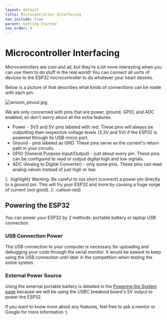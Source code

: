 ```yaml
---
layout: default
title: Microcontroller Interfacing
nav_include: true
parent: Getting Started
nav_order: 4
---
```


# Microcontroller Interfacing
Microcontrollers are cool and all, but they’re a lot more interesting when you can use them to do stuff in the real world! You can connect all sorts of devices to the ESP32 microcontroller to do whatever your heart desires.

Below is a picture of that describes what kinds of connections can be made with each pin:

<img src="{{ '/_assets/images/wroom_pinout.jpg' | prepend: site.baseurl }}" alt="wroom_pinout.jpg">

We are only concerned with pins that are power, ground, GPIO, and ADC enabled, so don't worry about all the extra features. 

* Power - 3V3 and 5V pins labeled with red. These pins will always be outputting their respective voltage levels (3.3V and 5V) if the ESP32 is powered through its USB-micro port.
* Ground - pins labeled as GND. These pins serve as the current's return path in your circuits.
* GPIO (General Purpose Input/Output) - just about every pin. These pins can be configured to read or output digital high and low signals.
* ADC (Analog to Digital Converter) - only some pins. These pins can read analog values instead of just high or low. 

{: .highlight}
Warning: Be careful to not short (connect) a power pin directly to a ground pin. This will fry your ESP32 and more by causing a huge surge of current (not good). 
{: .callout-red}

## Powering the ESP32
You can power your ESP32 by 2 methods: portable battery or laptop USB connection.

### USB Connection Power
The USB connection to your computer is necessary for uploading and debugging your code through the serial monitor. It would be easiest to keep using the USB connection until later in the competition when testing the entire system.

### External Power Source
Using the external portable battery is detailed in the [Powering the System page](https://ut-ras.github.io/RobotathonESP32/sensors-and-actuators/power) because we will be using the USBC breakout board's 5V output to power the ESP32.

If you want to know more about any features, feel free to ask a mentor or Google for more information :) 






